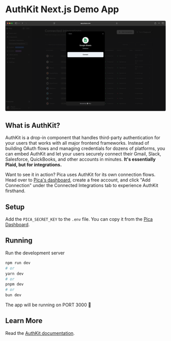 # AuthKit Next.js Demo App

![Demo image](./demo.png)

## What is AuthKit?

AuthKit is a drop-in component that handles third-party authentication for your users that works with all major frontend frameworks. Instead of building OAuth flows and managing credentials for dozens of platforms, you can embed AuthKit and let your users securely connect their Gmail, Slack, Salesforce, QuickBooks, and other accounts in minutes. **It's essentially Plaid, but for integrations.**

Want to see it in action? Pica uses AuthKit for its own connection flows. Head over to [Pica's dashboard](https://app.picaos.com/connections), create a free account, and click "Add Connection" under the Connected Integrations tab to experience AuthKit firsthand.


## Setup

Add the `PICA_SECRET_KEY` to the `.env` file. You can copy it from the [Pica Dashboard](https://app.picaos.com/settings/api-keys).

## Running

Run the development server

```bash
npm run dev
# or
yarn dev
# or
pnpm dev
# or
bun dev
```

The app will be running on PORT 3000 🎉

## Learn More

Read the [AuthKit documentation](https://docs.picaos.com/authkit).
